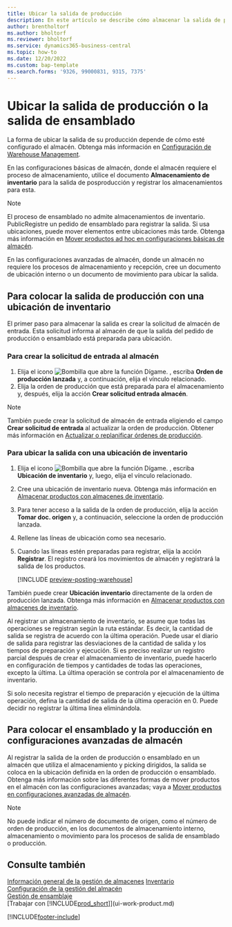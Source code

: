 ```yaml
---
title: Ubicar la salida de producción
description: En este artículo se describe cómo almacenar la salida de producción.
author: brentholtorf
ms.author: bholtorf
ms.reviewer: bholtorf
ms.service: dynamics365-business-central
ms.topic: how-to
ms.date: 12/20/2022
ms.custom: bap-template
ms.search.forms: '9326, 99000831, 9315, 7375'
---
```

# <a name="put-away-production-or-assembly-output" />Ubicar la salida de producción o la salida de ensamblado

La forma de ubicar la salida de su producción depende de cómo esté configurado el almacén. Obtenga más información en [Configuración de Warehouse Management](warehouse-setup-warehouse.md).  

En las configuraciones básicas de almacén, donde el almacén requiere el proceso de almacenamiento, utilice el documento **Almacenamiento de inventario** para la salida de posproducción y registrar los almacenamientos para esta.  

> [!NOTE]  
> El proceso de ensamblado no admite almacenamientos de inventario. PublicRegistre un pedido de ensamblado para registrar la salida. Si usa ubicaciones, puede mover elementos entre ubicaciones más tarde. Obtenga más información en [Mover productos ad hoc en configuraciones básicas de almacén](warehouse-how-to-move-items-ad-hoc-in-basic-warehousing.md).  

En las configuraciones avanzadas de almacén, donde un almacén no requiere los procesos de almacenamiento y recepción, cree un documento de ubicación interno o un documento de movimiento para ubicar la salida.  

## <a name="to-put-away-production-output-with-an-inventory-put-away" />Para colocar la salida de producción con una ubicación de inventario

El primer paso para almacenar la salida es crear la solicitud de almacén de entrada. Esta solicitud informa al almacén de que la salida del pedido de producción o ensamblado está preparada para ubicación.

### <a name="to-create-the-inbound-warehouse-request" />Para crear la solicitud de entrada al almacén

1. Elija el icono ![Bombilla que abre la función Dígame.](media/ui-search/search_small.png "Dígame qué desea hacer") , escriba **Orden de producción lanzada** y, a continuación, elija el vínculo relacionado.  
2. Elija la orden de producción que está preparada para el almacenamiento y, después, elija la acción **Crear solicitud entrada almacén**.  

> [!NOTE]  
> También puede crear la solicitud de almacén de entrada eligiendo el campo **Crear solicitud de entrada** al actualizar la orden de producción. Obtener más información en [Actualizar o replanificar órdenes de producción](production-how-to-replan-refresh-production-orders.md).  

### <a name="to-put-output-away-with-an-inventory-put-away" />Para ubicar la salida con una ubicación de inventario

1. Elija el icono ![Bombilla que abre la función Dígame.](media/ui-search/search_small.png "Dígame qué desea hacer") , escriba **Ubicación de inventario** y, luego, elija el vínculo relacionado.  
2. Cree una ubicación de inventario nueva. Obtenga más información en [Almacenar productos con almacenes de inventario](warehouse-how-to-put-items-away-with-inventory-put-aways.md).
3. Para tener acceso a la salida de la orden de producción, elija la acción **Tomar doc. origen** y, a continuación, seleccione la orden de producción lanzada.  
4. Rellene las líneas de ubicación como sea necesario.
5. Cuando las líneas estén preparadas para registrar, elija la acción **Registrar**. El registro creará los movimientos de almacén y registrará la salida de los productos.  

    [!INCLUDE [preview-posting-warehouse](includes/preview-posting-warehouse.md)]

También puede crear **Ubicación inventario** directamente de la orden de producción lanzada. Obtenga más información en [Almacenar productos con almacenes de inventario](warehouse-how-to-put-items-away-with-inventory-put-aways.md).  

Al registrar un almacenamiento de inventario, se asume que todas las operaciones se registran según la ruta estándar. Es decir, la cantidad de salida se registra de acuerdo con la última operación. Puede usar el diario de salida para registrar las desviaciones de la cantidad de salida y los tiempos de preparación y ejecución. Si es preciso realizar un registro parcial después de crear el almacenamiento de inventario, puede hacerlo en configuración de tiempos y cantidades de todas las operaciones, excepto la última. La última operación se controla por el almacenamiento de inventario.  

Si solo necesita registrar el tiempo de preparación y ejecución de la última operación, defina la cantidad de salida de la última operación en 0. Puede decidir no registrar la última línea eliminándola.

## <a name="to-put-assembly-and-production-output-away-in-advanced-warehouse-configurations" />Para colocar el ensamblado y la producción en configuraciones avanzadas de almacén

Al registrar la salida de la orden de producción o ensamblado en un almacén que utiliza el almacenamiento y picking dirigidos, la salida se coloca en la ubicación definida en la orden de producción o ensamblado. Obtenga más información sobre las diferentes formas de mover productos en el almacén con las configuraciones avanzadas; vaya a [Mover productos en configuraciones avanzadas de almacén](warehouse-how-to-move-items-in-advanced-warehousing.md#to-move-items-with-the-warehouse-movement-worksheet).

> [!NOTE]  
> No puede indicar el número de documento de origen, como el número de orden de producción, en los documentos de almacenamiento interno, almacenamiento o movimiento para los procesos de salida de ensamblado o producción.  

## <a name="see-also" />Consulte también

[Información general de la gestión de almacenes](design-details-warehouse-management.md)
[Inventario](inventory-manage-inventory.md)  
[Configuración de la gestión del almacén](warehouse-setup-warehouse.md)  
[Gestión de ensamblaje](assembly-assemble-items.md)  
[Trabajar con [!INCLUDE[prod_short](includes/prod_short.md)]](ui-work-product.md)

[!INCLUDE[footer-include](includes/footer-banner.md)]
